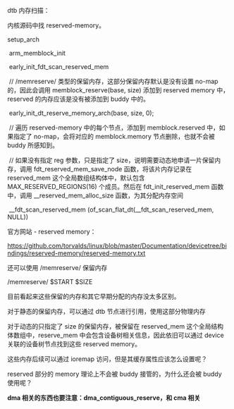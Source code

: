 dtb 内存扫描：



内核源码中找 reserved-memory。



setup_arch

​	arm_memblock_init

​		early_init_fdt_scan_reserved_mem

​			 // /memreserve/  类型的保留内存，这部分保留内存默认是没有设置 no-map 的，因此会调用 memblock_reserve(base, size) 添加到 reserved memory 中，reserved 的内存应该是没有被添加到 buddy 中的。 

​			early_init_dt_reserve_memory_arch(base, size, 0);   

​			// 遍历 reserved-memory 中的每个节点，添加到 memblock.reserved 中，如果指定了 no-map，会将对应的 memblock.memory 节点删除，也就不会被 buddy 所感知到。	

​			// 如果没有指定 reg 参数，只是指定了 size，说明需要动态地申请一片保留内存，调用 fdt_reserved_mem_save_node 函数，将该片内存记录在  reserved_mem 这个全局数组结构体中，默认包含 MAX_RESERVED_REGIONS(16) 个成员。然后在 fdt_init_reserved_mem 函数中，调用 __reserved_mem_alloc_size 函数，为其分配内存空间

​			\_\_fdt_scan_reserved_mem (of_scan_flat_dt(__fdt_scan_reserved_mem, NULL))

官方网站 -  reserved memory：

https://github.com/torvalds/linux/blob/master/Documentation/devicetree/bindings/reserved-memory/reserved-memory.txt



还可以使用  /memreserve/ 保留内存 

/memreserve/  $START $SIZE



目前看起来这些保留的内存和其它早期分配的内存没太多区别。

对于静态的保留内存，可以通过 dtb 节点进行引用，使用这部分物理内存

对于动态的只指定了 size 的保留内存，被保留在 reserved_mem  这个全局结构体数组中，reserve_mem 中会包含设备树相关信息，因此依旧可以通过 device 关联的设备树节点找到这些 reserved memory。

这些内存后续可以通过 ioremap 访问，但是其缓存属性应该怎么设置呢？

reserved 部分的 memory 理论上不会被 buddy 接管的，为什么还会被 buddy 使用呢？





**dma 相关的东西也要注意：dma_contiguous_reserve，和 cma 相关**